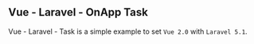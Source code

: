 <p align="center">
  <br>
</p>

## Vue - Laravel - OnApp Task

Vue - Laravel - Task is a simple example to set `Vue 2.0` with `Laravel 5.1`.

